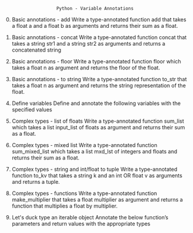                         Python - Variable Annotations

0. Basic annotations - add
    Write a type-annotated function add that takes a float a and a float b as arguments and returns their sum as a float.

1. Basic annotations - concat
    Write a type-annotated function concat that takes a string str1 and a string str2 as arguments and returns a concatenated string

2. Basic annotations - floor
    Write a type-annotated function floor which takes a float n as argument and returns the floor of the float.

3. Basic annotations - to string
    Write a type-annotated function to_str that takes a float n as argument and returns the string representation of the float.

4. Define variables
    Define and annotate the following variables with the specified values

5. Complex types - list of floats
    Write a type-annotated function sum_list which takes a list input_list of floats as argument and returns their sum as a float.

6. Complex types - mixed list
    Write a type-annotated function sum_mixed_list which takes a list mxd_lst of integers and floats and returns their sum as a float.

7. Complex types - string and int/float to tuple
    Write a type-annotated function to_kv that takes a string k and an int OR float v as arguments and returns a tuple.

8. Complex types - functions
    Write a type-annotated function make_multiplier that takes a float multiplier as argument and returns a function that multiplies a float by multiplier.

9. Let's duck type an iterable object
    Annotate the below function’s parameters and return values with the appropriate types
